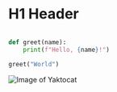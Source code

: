 # H1 Header


```python

def greet(name):
    print(f"Hello, {name}!")

greet("World")

```

![Image of Yaktocat](https://octodex.github.com/images/yaktocat.png)
